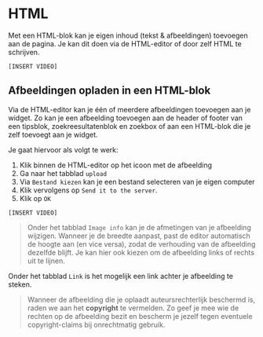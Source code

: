 # HTML

Met een HTML-blok kan je eigen inhoud (tekst & afbeeldingen) toevoegen aan de pagina. Je kan dit doen via de HTML-editor of door zelf HTML te schrijven.

`[INSERT VIDEO]`

## Afbeeldingen opladen in een HTML-blok

Via de HTML-editor kan je één of meerdere afbeeldingen toevoegen aan je widget. Zo kan je een afbeelding toevoegen aan de header of footer van een tipsblok, zoekreesultatenblok en zoekbox of aan een HTML-blok die je zelf toevoegt aan je widget.

Je gaat hiervoor als volgt te werk:

1. Klik binnen de HTML-editor op het icoon met de afbeelding
2. Ga naar het tabblad `upload`
3. Via `Bestand kiezen` kan je een bestand selecteren van je eigen computer
4. Klik vervolgens op `Send it to the server`.
5. Klik op `OK`

`[INSERT VIDEO]`

> Onder het tabblad `Image info` kan je de afmetingen van je afbeelding wijzigen. Wanneer je de breedte aanpast, past de editor automatisch de hoogte aan (en vice versa), zodat de verhouding van de afbeelding dezelfde blijft. Je kan hier ook kiezen om de afbeelding links of rechts uit te lijnen.

Onder het tabblad `Link` is het mogelijk een link achter je afbeelding te steken.

<!-- theme: warning -->

> Wanneer de afbeelding die je oplaadt auteursrechterlijk beschermd is, raden we aan het **copyright** te vermelden. Zo geef je mee wie de rechten op de afbeelding bezit en bescherm je jezelf tegen eventuele copyright-claims bij onrechtmatig gebruik.
